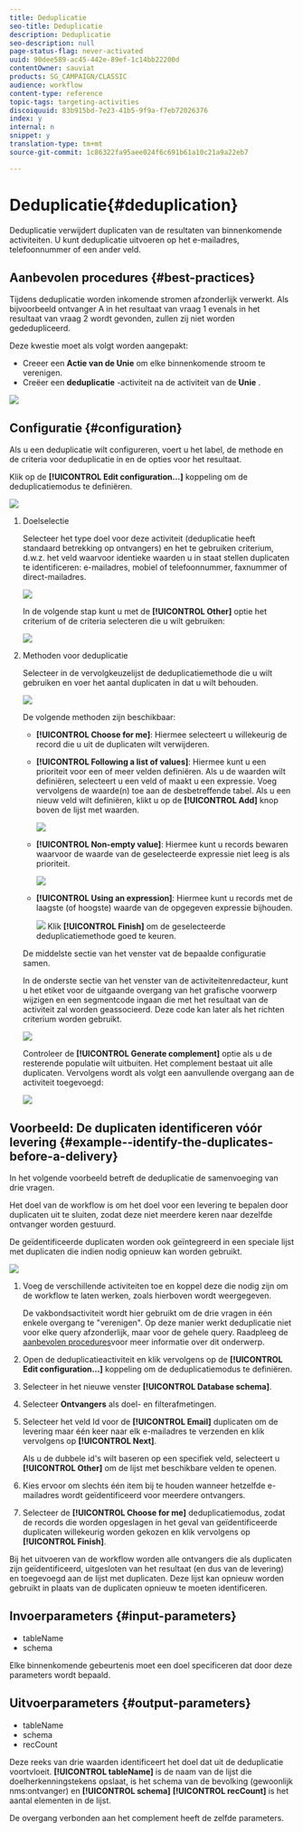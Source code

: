 ```yaml
---
title: Deduplicatie
seo-title: Deduplicatie
description: Deduplicatie
seo-description: null
page-status-flag: never-activated
uuid: 90dee589-ac45-442e-89ef-1c14bb22200d
contentOwner: sauviat
products: SG_CAMPAIGN/CLASSIC
audience: workflow
content-type: reference
topic-tags: targeting-activities
discoiquuid: 83b915bd-7e23-41b5-9f9a-f7eb72026376
index: y
internal: n
snippet: y
translation-type: tm+mt
source-git-commit: 1c86322fa95aee024f6c691b61a10c21a9a22eb7

---
```



# Deduplicatie{#deduplication}

Deduplicatie verwijdert duplicaten van de resultaten van binnenkomende activiteiten. U kunt deduplicatie uitvoeren op het e-mailadres, telefoonnummer of een ander veld.

## Aanbevolen procedures {#best-practices}

Tijdens deduplicatie worden inkomende stromen afzonderlijk verwerkt. Als bijvoorbeeld ontvanger A in het resultaat van vraag 1 evenals in het resultaat van vraag 2 wordt gevonden, zullen zij niet worden gededupliceerd.

Deze kwestie moet als volgt worden aangepakt:

* Creeer een **Actie van de Unie** om elke binnenkomende stroom te verenigen.
* Creëer een **deduplicatie** -activiteit na de activiteit van de **Unie** .

![](assets/dedup_bonnepratique.png)

## Configuratie {#configuration}

Als u een deduplicatie wilt configureren, voert u het label, de methode en de criteria voor deduplicatie in en de opties voor het resultaat.

Klik op de **[!UICONTROL Edit configuration...]** koppeling om de deduplicatiemodus te definiëren.

![](assets/s_user_segmentation_dedup_param.png)

1. Doelselectie

   Selecteer het type doel voor deze activiteit (deduplicatie heeft standaard betrekking op ontvangers) en het te gebruiken criterium, d.w.z. het veld waarvoor identieke waarden u in staat stellen duplicaten te identificeren: e-mailadres, mobiel of telefoonnummer, faxnummer of direct-mailadres.

   ![](assets/s_user_segmentation_dedup_param2.png)

   In de volgende stap kunt u met de **[!UICONTROL Other]** optie het criterium of de criteria selecteren die u wilt gebruiken:

   ![](assets/s_user_segmentation_dedup_param3.png)

1. Methoden voor deduplicatie

   Selecteer in de vervolgkeuzelijst de deduplicatiemethode die u wilt gebruiken en voer het aantal duplicaten in dat u wilt behouden.

   ![](assets/s_user_segmentation_dedup_param4.png)

   De volgende methoden zijn beschikbaar:

   * **[!UICONTROL Choose for me]**: Hiermee selecteert u willekeurig de record die u uit de duplicaten wilt verwijderen.
   * **[!UICONTROL Following a list of values]**: Hiermee kunt u een prioriteit voor een of meer velden definiëren. Als u de waarden wilt definiëren, selecteert u een veld of maakt u een expressie. Voeg vervolgens de waarde(n) toe aan de desbetreffende tabel. Als u een nieuw veld wilt definiëren, klikt u op de **[!UICONTROL Add]** knop boven de lijst met waarden.

      ![](assets/s_user_segmentation_dedup_param5.png)

   * **[!UICONTROL Non-empty value]**: Hiermee kunt u records bewaren waarvoor de waarde van de geselecteerde expressie niet leeg is als prioriteit.

      ![](assets/s_user_segmentation_dedup_param6.png)

   * **[!UICONTROL Using an expression]**: Hiermee kunt u records met de laagste (of hoogste) waarde van de opgegeven expressie bijhouden.

      ![](assets/s_user_segmentation_dedup_param7.png)
   Klik **[!UICONTROL Finish]** om de geselecteerde deduplicatiemethode goed te keuren.

   De middelste sectie van het venster vat de bepaalde configuratie samen.

   In de onderste sectie van het venster van de activiteitenredacteur, kunt u het etiket voor de uitgaande overgang van het grafische voorwerp wijzigen en een segmentcode ingaan die met het resultaat van de activiteit zal worden geassocieerd. Deze code kan later als het richten criterium worden gebruikt.

   ![](assets/s_user_segmentation_dedup_param8.png)

   Controleer de **[!UICONTROL Generate complement]** optie als u de resterende populatie wilt uitbuiten. Het complement bestaat uit alle duplicaten. Vervolgens wordt als volgt een aanvullende overgang aan de activiteit toegevoegd:

   ![](assets/s_user_segmentation_dedup_param9.png)

## Voorbeeld: De duplicaten identificeren vóór levering {#example--identify-the-duplicates-before-a-delivery}

In het volgende voorbeeld betreft de deduplicatie de samenvoeging van drie vragen.

Het doel van de workflow is om het doel voor een levering te bepalen door duplicaten uit te sluiten, zodat deze niet meerdere keren naar dezelfde ontvanger worden gestuurd.

De geïdentificeerde duplicaten worden ook geïntegreerd in een speciale lijst met duplicaten die indien nodig opnieuw kan worden gebruikt.

![](assets/deduplication_example.png)

1. Voeg de verschillende activiteiten toe en koppel deze die nodig zijn om de workflow te laten werken, zoals hierboven wordt weergegeven.

   De vakbondsactiviteit wordt hier gebruikt om de drie vragen in één enkele overgang te &quot;verenigen&quot;. Op deze manier werkt deduplicatie niet voor elke query afzonderlijk, maar voor de gehele query. Raadpleeg de [aanbevolen procedures](#best-practices)voor meer informatie over dit onderwerp.

1. Open de deduplicatieactiviteit en klik vervolgens op de **[!UICONTROL Edit configuration...]** koppeling om de deduplicatiemodus te definiëren.
1. Selecteer in het nieuwe venster **[!UICONTROL Database schema]**.
1. Selecteer **Ontvangers** als doel- en filterafmetingen.
1. Selecteer het veld Id voor de **[!UICONTROL Email]** duplicaten om de levering maar één keer naar elk e-mailadres te verzenden en klik vervolgens op **[!UICONTROL Next]**.

   Als u de dubbele id&#39;s wilt baseren op een specifiek veld, selecteert u **[!UICONTROL Other]** om de lijst met beschikbare velden te openen.

1. Kies ervoor om slechts één item bij te houden wanneer hetzelfde e-mailadres wordt geïdentificeerd voor meerdere ontvangers.
1. Selecteer de **[!UICONTROL Choose for me]** deduplicatiemodus, zodat de records die worden opgeslagen in het geval van geïdentificeerde duplicaten willekeurig worden gekozen en klik vervolgens op **[!UICONTROL Finish]**.

Bij het uitvoeren van de workflow worden alle ontvangers die als duplicaten zijn geïdentificeerd, uitgesloten van het resultaat (en dus van de levering) en toegevoegd aan de lijst met duplicaten. Deze lijst kan opnieuw worden gebruikt in plaats van de duplicaten opnieuw te moeten identificeren.

## Invoerparameters {#input-parameters}

* tableName
* schema

Elke binnenkomende gebeurtenis moet een doel specificeren dat door deze parameters wordt bepaald.

## Uitvoerparameters {#output-parameters}

* tableName
* schema
* recCount

Deze reeks van drie waarden identificeert het doel dat uit de deduplicatie voortvloeit. **[!UICONTROL tableName]** is de naam van de lijst die doelherkenningstekens opslaat, is het schema van de bevolking (gewoonlijk nms:ontvanger) en **[!UICONTROL schema]** **[!UICONTROL recCount]** is het aantal elementen in de lijst.

De overgang verbonden aan het complement heeft de zelfde parameters.
